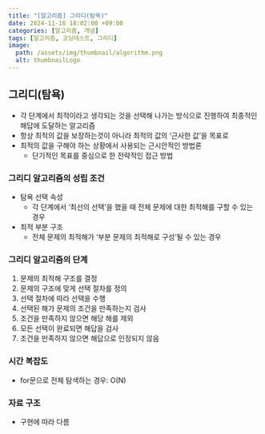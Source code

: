 ```yaml
---
title: "[알고리즘] 그리디(탐욕)"
date: 2024-11-16 18:02:00 +09:00
categories: [알고리즘, 개념]
tags: [알고리즘, 코딩테스트, 그리디]
image:
  path: /assets/img/thumbnail/algorithm.png
  alt: thumbnailLogo
---
```


## 그리디(탐욕)
- 각 단계에서 최적이라고 생각되는 것을 선택해 나가는 방식으로 진행하여 최종적인 해답에 도달하는 알고리즘
- 항상 최적의 값을 보장하는것이 아니라 최적의 값의 ‘근사한 값’을 목표로
- 최적의 값을 구해야 하는 상황에서 사용되는 근시안적인 방법론
    - 단기적인 목표를 중심으로 한 전략적인 접근 방법

### 그리디 알고리즘의 성립 조건

- 탐욕 선택 속성
    - 각 단계에서 ‘최선의 선택’을 했을 때 전체 문제에 대한 최적해를 구할 수 있는 경우
- 최적 부분 구조
    - 전체 문제의 최적해가 ‘부분 문제의 최적해로 구성’될 수 있는 경우

### 그리디 알고리즘의 단계

1. 문제의 최적해 구조를 결정
2. 문제의 구조에 맞게 선택 절차를 정의
3. 선택 절차에 따라 선택을 수행
4. 선택된 해가 문제의 조건을 만족하는지 검사
5. 조건을 만족하지 않으면 해당 해를 제외
6. 모든 선택이 완료되면 해답을 검사
7. 조건을 만족하지 않으면 해답으로 인정되지 않음

### 시간 복잡도

- for문으로 전체 탐색하는 경우: O(N)

### 자료 구조

- 구현에 따라 다름